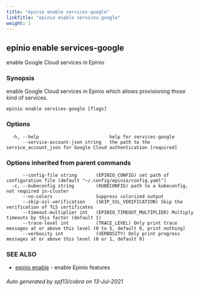 ```yaml
---
title: "epinio enable services-google"
linkTitle: "epinio enable services-google"
weight: 1
---
```

## epinio enable services-google

enable Google Cloud services in Epinio

### Synopsis

enable Google Cloud services in Epinio which allows provisioning those kind of services.

```
epinio enable services-google [flags]
```

### Options

```
  -h, --help                          help for services-google
      --service-account-json string   the path to the service_account_json for Google Cloud authentication [required]
```

### Options inherited from parent commands

```
      --config-file string       (EPINIO_CONFIG) set path of configuration file (default "~/.config/epinio/config.yaml")
  -c, --kubeconfig string        (KUBECONFIG) path to a kubeconfig, not required in-cluster
      --no-colors                Suppress colorized output
      --skip-ssl-verification    (SKIP_SSL_VERIFICATION) Skip the verification of TLS certificates
      --timeout-multiplier int   (EPINIO_TIMEOUT_MULTIPLIER) Multiply timeouts by this factor (default 1)
      --trace-level int          (TRACE_LEVEL) Only print trace messages at or above this level (0 to 5, default 0, print nothing)
      --verbosity int            (VERBOSITY) Only print progress messages at or above this level (0 or 1, default 0)
```

### SEE ALSO

* [epinio enable](../epinio_enable)	 - enable Epinio features

###### Auto generated by spf13/cobra on 13-Jul-2021
